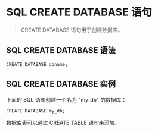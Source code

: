# SQL CREATE DATABASE 语句
> CREATE DATABASE 语句用于创建数据库。

## SQL CREATE DATABASE 语法
```
CREATE DATABASE dbname;
```
## SQL CREATE DATABASE 实例
下面的 SQL 语句创建一个名为 "my_db" 的数据库：
```
CREATE DATABASE my_db;
```
数据库表可以通过 CREATE TABLE 语句来添加。